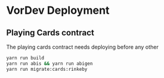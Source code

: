 # VorDev Deployment

## Playing Cards contract

The playing cards contract needs deploying before any other

```bash
yarn run build
yarn run abis && yarn run abigen
yarn run migrate:cards:rinkeby
```
